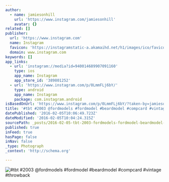 ```yaml
---
author:
  - name: jamiesonhill
    url: 'https://www.instagram.com/jamiesonhill'
    avatar: {}
related: []
publisher:
  url: 'https://www.instagram.com'
  name: Instagram
  favicon: 'https://instagramstatic-a.akamaihd.net/h1/images/ico/favicon.ico/7cdab0872b15.ico'
  domain: www.instagram.com
keywords: []
app_links:
  - url: 'instagram://media?id=940014689907091160'
    type: ios
    app_name: Instagram
    app_store_id: '389801252'
  - url: 'https://www.instagram.com/p/0LmmFLj6bY/'
    type: android
    app_name: Instagram
    package: com.instagram.android
isBasedOnUrl: 'https://www.instagram.com/p/0LmmFLj6bY/?taken-by=jamiesonhill'
title: '#tbt #2003 @fordmodels #fordmodel #beardmodel #compcard #vintage #throwback'
datePublished: '2016-02-05T10:06:49.723Z'
dateModified: '2016-02-05T10:04:24.315Z'
sourcePath: _posts/2016-02-05-tbt-2003-fordmodels-fordmodel-beardmodel-compcard-vin.md
published: true
inFeed: true
hasPage: false
inNav: false
_type: Photograph
_context: 'http://schema.org'

---
```

![&num;tbt &num;2003 &commat;fordmodels &num;fordmodel &num;beardmodel &num;compcard &num;vintage &num;throwback](https://scontent.cdninstagram.com/l/t51.2885-15/e15/11008250_361284724073329_1066976234_n.jpg)